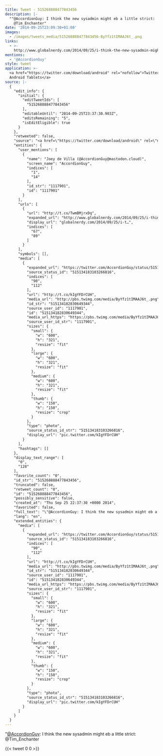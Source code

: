 ```yaml
---
title: Tweet - 515268888477843456
description: |-
  ""@AccordionGuy: I think the new sysadmin might eb a little strict:
    @Tim_Enchanter"
date: '2014-09-25T23:09:30+01:00'
images:
  - /images/tweets_media/515268888477843456-ByYfz1tIMAAJ6t_.png
links:
  - >-
    http://www.globalnerdy.com/2014/09/25/i-think-the-new-sysadmin-might-be-a-little-strict/
mentions:
  - '@AccordionGuy'
style: tweet
application: >-
  <a href="https://twitter.com/download/android" rel="nofollow">Twitter for
  Android Tablets</a>
source: |-
  {
    "edit_info": {
      "initial": {
        "editTweetIds": [
          "515268888477843456"
        ],
        "editableUntil": "2014-09-25T23:37:30.903Z",
        "editsRemaining": "5",
        "isEditEligible": true
      }
    },
    "retweeted": false,
    "source": "<a href=\"https://twitter.com/download/android\" rel=\"nofollow\">Twitter for Android Tablets</a>",
    "entities": {
      "user_mentions": [
        {
          "name": "Joey de Villa (@AccordionGuy@mastodon.cloud)",
          "screen_name": "AccordionGuy",
          "indices": [
            "1",
            "14"
          ],
          "id_str": "1117901",
          "id": "1117901"
        }
      ],
      "urls": [
        {
          "url": "http://t.co/TwmBMjrxDq",
          "expanded_url": "http://www.globalnerdy.com/2014/09/25/i-think-the-new-sysadmin-might-be-a-little-strict/",
          "display_url": "globalnerdy.com/2014/09/25/i-t…",
          "indices": [
            "67",
            "89"
          ]
        }
      ],
      "symbols": [],
      "media": [
        {
          "expanded_url": "https://twitter.com/AccordionGuy/status/515134183103266816/photo/1",
          "source_status_id": "515134183103266816",
          "indices": [
            "90",
            "112"
          ],
          "url": "http://t.co/kIgYFDrCUH",
          "media_url": "http://pbs.twimg.com/media/ByYfz1tIMAAJ6t_.png",
          "id_str": "515134182830649344",
          "source_user_id": "1117901",
          "id": "515134182830649344",
          "media_url_https": "https://pbs.twimg.com/media/ByYfz1tIMAAJ6t_.png",
          "source_user_id_str": "1117901",
          "sizes": {
            "small": {
              "w": "600",
              "h": "321",
              "resize": "fit"
            },
            "large": {
              "w": "600",
              "h": "321",
              "resize": "fit"
            },
            "medium": {
              "w": "600",
              "h": "321",
              "resize": "fit"
            },
            "thumb": {
              "w": "150",
              "h": "150",
              "resize": "crop"
            }
          },
          "type": "photo",
          "source_status_id_str": "515134183103266816",
          "display_url": "pic.twitter.com/kIgYFDrCUH"
        }
      ],
      "hashtags": []
    },
    "display_text_range": [
      "0",
      "128"
    ],
    "favorite_count": "0",
    "id_str": "515268888477843456",
    "truncated": false,
    "retweet_count": "0",
    "id": "515268888477843456",
    "possibly_sensitive": false,
    "created_at": "Thu Sep 25 22:37:30 +0000 2014",
    "favorited": false,
    "full_text": "\"@AccordionGuy: I think the new sysadmin might eb a little strict:\nhttp://t.co/TwmBMjrxDq http://t.co/kIgYFDrCUH\" @Tim_Enchanter",
    "lang": "en",
    "extended_entities": {
      "media": [
        {
          "expanded_url": "https://twitter.com/AccordionGuy/status/515134183103266816/photo/1",
          "source_status_id": "515134183103266816",
          "indices": [
            "90",
            "112"
          ],
          "url": "http://t.co/kIgYFDrCUH",
          "media_url": "http://pbs.twimg.com/media/ByYfz1tIMAAJ6t_.png",
          "id_str": "515134182830649344",
          "source_user_id": "1117901",
          "id": "515134182830649344",
          "media_url_https": "https://pbs.twimg.com/media/ByYfz1tIMAAJ6t_.png",
          "source_user_id_str": "1117901",
          "sizes": {
            "small": {
              "w": "600",
              "h": "321",
              "resize": "fit"
            },
            "large": {
              "w": "600",
              "h": "321",
              "resize": "fit"
            },
            "medium": {
              "w": "600",
              "h": "321",
              "resize": "fit"
            },
            "thumb": {
              "w": "150",
              "h": "150",
              "resize": "crop"
            }
          },
          "type": "photo",
          "source_status_id_str": "515134183103266816",
          "display_url": "pic.twitter.com/kIgYFDrCUH"
        }
      ]
    }
  }
---
```

"[@AccordionGuy](https://twitter.com/@AccordionGuy): I think the new sysadmin might eb a little strict:
  @Tim_Enchanter
    
{{< tweet 0 0 >}}
    
